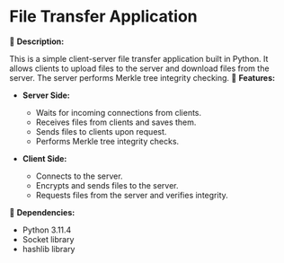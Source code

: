# File Transfer Application

📁 **Description:**

This is a simple client-server file transfer application built in Python. It allows clients to upload files to the server and download files from the server. The server performs Merkle tree integrity checking.
🚀 **Features:**

- **Server Side:**
  - Waits for incoming connections from clients.
  - Receives files from clients and saves them.
  - Sends files to clients upon request.
  - Performs Merkle tree integrity checks.

- **Client Side:**
  - Connects to the server.
  - Encrypts and sends files to the server.
  - Requests files from the server and verifies integrity.

📝 **Dependencies:**

- Python 3.11.4
- Socket library
- hashlib library

